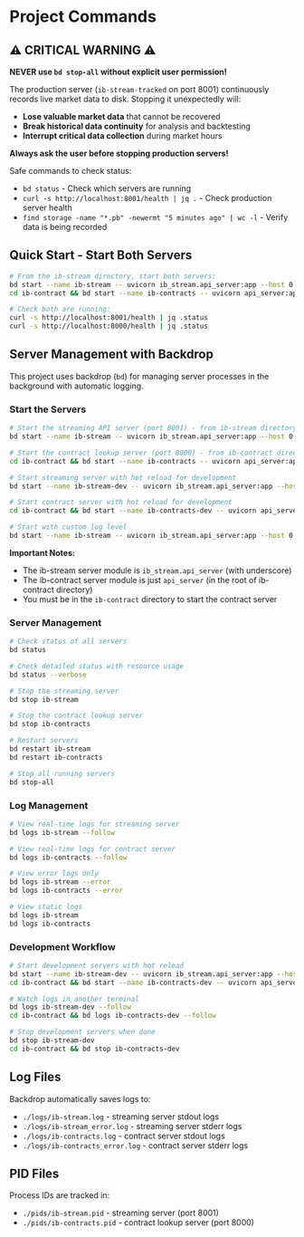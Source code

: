 # Project Commands

## ⚠️ CRITICAL WARNING ⚠️

**NEVER use `bd stop-all` without explicit user permission!**

The production server (`ib-stream-tracked` on port 8001) continuously records live market data to disk. Stopping it unexpectedly will:
- **Lose valuable market data** that cannot be recovered
- **Break historical data continuity** for analysis and backtesting
- **Interrupt critical data collection** during market hours

**Always ask the user before stopping production servers!**

Safe commands to check status:
- `bd status` - Check which servers are running
- `curl -s http://localhost:8001/health | jq .` - Check production server health
- `find storage -name "*.pb" -newermt "5 minutes ago" | wc -l` - Verify data is being recorded

## Quick Start - Start Both Servers

```bash
# From the ib-stream directory, start both servers:
bd start --name ib-stream -- uvicorn ib_stream.api_server:app --host 0.0.0.0 --port 8001
cd ib-contract && bd start --name ib-contracts -- uvicorn api_server:app --host 0.0.0.0 --port 8000 && cd ..

# Check both are running:
curl -s http://localhost:8001/health | jq .status
curl -s http://localhost:8000/health | jq .status
```

## Server Management with Backdrop

This project uses backdrop (`bd`) for managing server processes in the background with automatic logging.

### Start the Servers

```bash
# Start the streaming API server (port 8001) - from ib-stream directory
bd start --name ib-stream -- uvicorn ib_stream.api_server:app --host 0.0.0.0 --port 8001

# Start the contract lookup server (port 8000) - from ib-contract directory
cd ib-contract && bd start --name ib-contracts -- uvicorn api_server:app --host 0.0.0.0 --port 8000

# Start streaming server with hot reload for development
bd start --name ib-stream-dev -- uvicorn ib_stream.api_server:app --host 0.0.0.0 --port 8001 --reload

# Start contract server with hot reload for development
cd ib-contract && bd start --name ib-contracts-dev -- uvicorn api_server:app --host 0.0.0.0 --port 8000 --reload

# Start with custom log level
bd start --name ib-stream -- uvicorn ib_stream.api_server:app --host 0.0.0.0 --port 8001 --log-level debug
```

**Important Notes:**
- The ib-stream server module is `ib_stream.api_server` (with underscore)
- The ib-contract server module is just `api_server` (in the root of ib-contract directory)
- You must be in the `ib-contract` directory to start the contract server

### Server Management

```bash
# Check status of all servers
bd status

# Check detailed status with resource usage
bd status --verbose

# Stop the streaming server
bd stop ib-stream

# Stop the contract lookup server
bd stop ib-contracts

# Restart servers
bd restart ib-stream
bd restart ib-contracts

# Stop all running servers
bd stop-all
```

### Log Management

```bash
# View real-time logs for streaming server
bd logs ib-stream --follow

# View real-time logs for contract server
bd logs ib-contracts --follow

# View error logs only
bd logs ib-stream --error
bd logs ib-contracts --error

# View static logs
bd logs ib-stream
bd logs ib-contracts
```

### Development Workflow

```bash
# Start development servers with hot reload
bd start --name ib-stream-dev -- uvicorn ib_stream.api_server:app --host 0.0.0.0 --port 8001 --reload
cd ib-contract && bd start --name ib-contracts-dev -- uvicorn api_server:app --host 0.0.0.0 --port 8000 --reload

# Watch logs in another terminal
bd logs ib-stream-dev --follow
cd ib-contract && bd logs ib-contracts-dev --follow

# Stop development servers when done
bd stop ib-stream-dev
cd ib-contract && bd stop ib-contracts-dev
```

## Log Files

Backdrop automatically saves logs to:
- `./logs/ib-stream.log` - streaming server stdout logs
- `./logs/ib-stream_error.log` - streaming server stderr logs  
- `./logs/ib-contracts.log` - contract server stdout logs
- `./logs/ib-contracts_error.log` - contract server stderr logs

## PID Files

Process IDs are tracked in:
- `./pids/ib-stream.pid` - streaming server (port 8001)
- `./pids/ib-contracts.pid` - contract lookup server (port 8000)